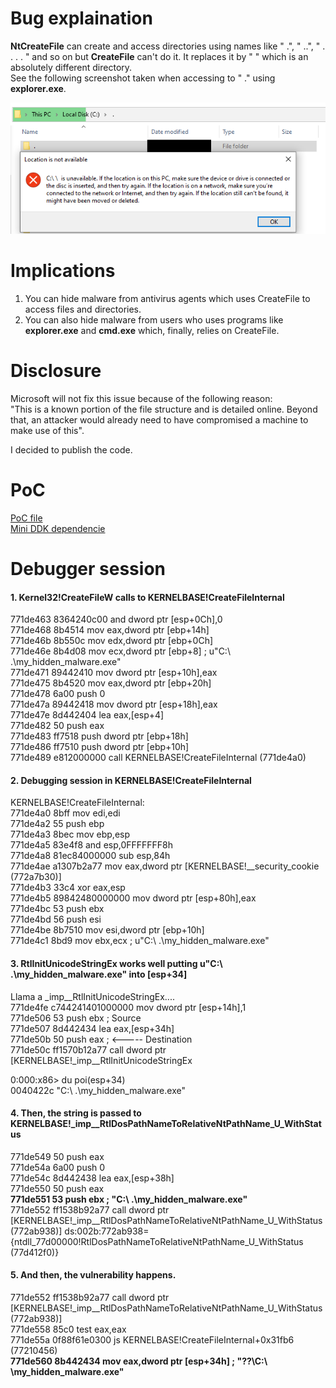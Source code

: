 # Bug explaination  

**NtCreateFile** can create and access directories using names like " .", " ..", " . . . . " and so on but **CreateFile** can't do it. It replaces it by " " which is an absolutely different directory.  
See the following screenshot taken when accessing to " ." using **explorer.exe**.  

![alt text](screenshots/screenshot1.png "Accessing to ' .' from explorer.exe")


# Implications  

1. You can hide malware from antivirus agents which uses CreateFile to access files and directories.  
2. You can also hide malware from users who uses programs like **explorer.exe** and **cmd.exe** which, finally, relies on CreateFile.


# Disclosure  

Microsoft will not fix this issue because of the following reason:  
"This is a known portion of the file structure and is detailed online. Beyond that, an attacker would already need to have compromised a machine to make use of this".  

I decided to publish the code.  


# PoC  

[PoC file](./PoC.c)  
[Mini DDK dependencie](./miniddk.h)  


# Debugger session  

#### 1. Kernel32!CreateFileW calls to KERNELBASE!CreateFileInternal  
771de463 8364240c00      and     dword ptr [esp+0Ch],0  
771de468 8b4514          mov     eax,dword ptr [ebp+14h]  
771de46b 8b550c          mov     edx,dword ptr [ebp+0Ch]  
771de46e 8b4d08          mov     ecx,dword ptr [ebp+8]      ; u"C:\ .\my_hidden_malware.exe"  
771de471 89442410        mov     dword ptr [esp+10h],eax  
771de475 8b4520          mov     eax,dword ptr [ebp+20h]  
771de478 6a00            push    0  
771de47a 89442418        mov     dword ptr [esp+18h],eax  
771de47e 8d442404        lea     eax,[esp+4]  
771de482 50              push    eax  
771de483 ff7518          push    dword ptr [ebp+18h]  
771de486 ff7510          push    dword ptr [ebp+10h]  
771de489 e812000000      call    KERNELBASE!CreateFileInternal (771de4a0)  
  
  
#### 2. Debugging session in KERNELBASE!CreateFileInternal  
KERNELBASE!CreateFileInternal:  
771de4a0 8bff            mov     edi,edi  
771de4a2 55              push    ebp  
771de4a3 8bec            mov     ebp,esp  
771de4a5 83e4f8          and     esp,0FFFFFFF8h  
771de4a8 81ec84000000    sub     esp,84h  
771de4ae a1307b2a77      mov     eax,dword ptr [KERNELBASE!__security_cookie (772a7b30)]  
771de4b3 33c4            xor     eax,esp  
771de4b5 89842480000000  mov     dword ptr [esp+80h],eax  
771de4bc 53              push    ebx  
771de4bd 56              push    esi  
771de4be 8b7510          mov     esi,dword ptr [ebp+10h]  
771de4c1 8bd9            mov     ebx,ecx                 ; u"C:\ .\my_hidden_malware.exe"  
  
  
#### 3. RtlInitUnicodeStringEx works well putting u"C:\ .\my_hidden_malware.exe" into [esp+34]    
Llama a _imp__RtlInitUnicodeStringEx....  
771de4fe c744241401000000 mov     dword ptr [esp+14h],1  
771de506 53              push    ebx                    ; Source  
771de507 8d442434        lea     eax,[esp+34h]  
771de50b 50              push    eax                    ; <----- Destination  
771de50c ff1570b12a77    call    dword ptr [KERNELBASE!_imp__RtlInitUnicodeStringEx  

0:000:x86> du poi(esp+34)  
0040422c  "C:\ .\my_hidden_malware.exe"  
  
  
#### 4. Then, the string is passed to KERNELBASE!_imp__RtlDosPathNameToRelativeNtPathName_U_WithStatus  
771de549 50              push    eax  
771de54a 6a00            push    0  
771de54c 8d442438        lea     eax,[esp+38h]  
771de550 50              push    eax  
**771de551 53              push    ebx                   ; "C:\ .\my_hidden_malware.exe"**  
771de552 ff1538b92a77    call    dword ptr [KERNELBASE!_imp__RtlDosPathNameToRelativeNtPathName_U_WithStatus (772ab938)] ds:002b:772ab938={ntdll_77d00000!RtlDosPathNameToRelativeNtPathName_U_WithStatus (77d412f0)}  

  

#### 5. And then, the vulnerability happens.  
771de552 ff1538b92a77    call    dword ptr [KERNELBASE!_imp__RtlDosPathNameToRelativeNtPathName_U_WithStatus (772ab938)]  
771de558 85c0            test    eax,eax  
771de55a 0f88f61e0300    js      KERNELBASE!CreateFileInternal+0x31fb6 (77210456)  
**771de560 8b442434        mov     eax,dword ptr [esp+34h] ; "\??\C:\ \my_hidden_malware.exe"**  